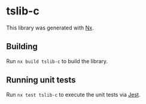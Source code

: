 # tslib-c

This library was generated with [Nx](https://nx.dev).

## Building

Run `nx build tslib-c` to build the library.

## Running unit tests

Run `nx test tslib-c` to execute the unit tests via [Jest](https://jestjs.io).
